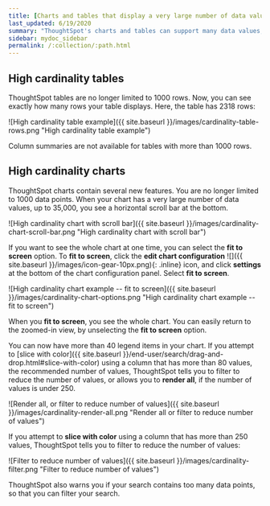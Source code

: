 ```yaml
---
title: [Charts and tables that display a very large number of data values]
last_updated: 6/19/2020
summary: "ThoughtSpot's charts and tables can support many data values, and you can easily understand how much of the data your chart or table displays."
sidebar: mydoc_sidebar
permalink: /:collection/:path.html
---
```


## High cardinality tables

ThoughtSpot tables are no longer limited to 1000 rows. Now, you can see exactly how many rows your table displays. Here, the table has 2318 rows:

![High cardinality table example]({{ site.baseurl }}/images/cardinality-table-rows.png "High cardinality table example")

Column summaries are not available for tables with more than 1000 rows.

## High cardinality charts

ThoughtSpot charts contain several new features. You are no longer limited to 1000 data points. When your chart has a very large number of data values, up to 35,000, you see a horizontal scroll bar at the bottom.

![High cardinality chart with scroll bar]({{ site.baseurl }}/images/cardinality-chart-scroll-bar.png "High cardinality chart with scroll bar")

If you want to see the whole chart at one time, you can select the **fit to screen** option. To **fit to screen**, click the **edit chart configuration** ![]({{ site.baseurl }}/images/icon-gear-10px.png){: .inline} icon, and click **settings** at the bottom of the chart configuration panel. Select **fit to screen**.

![High cardinality chart example -- fit to screen]({{ site.baseurl }}/images/cardinality-chart-options.png "High cardinality chart example -- fit to screen")

When you **fit to screen**, you see the whole chart. You can easily return to the zoomed-in view, by unselecting the **fit to screen** option.

You can now have more than 40 legend items in your chart. If you attempt to [slice with color]({{ site.baseurl }}/end-user/search/drag-and-drop.html#slice-with-color) using a column that has more than 80 values, the recommended number of values, ThoughtSpot tells you to filter to reduce the number of values, or allows you to **render all**, if the number of values is under 250.

![Render all, or filter to reduce number of values]({{ site.baseurl }}/images/cardinality-render-all.png "Render all or filter to reduce number of values")

If you attempt to **slice with color** using a column that has more than 250 values, ThoughtSpot tells you to filter to reduce the number of values:

![Filter to reduce number of values]({{ site.baseurl }}/images/cardinality-filter.png "Filter to reduce number of values")

ThoughtSpot also warns you if your search contains too many data points, so that you can filter your search.
